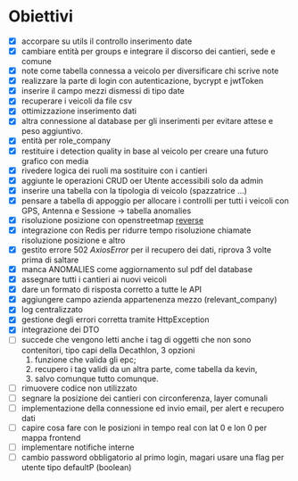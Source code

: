 # Obiettivi

- [x] accorpare su utils il controllo inserimento date
- [x] cambiare entità per groups e integrare il discorso dei cantieri, sede e comune
- [x] note come tabella connessa a veicolo per diversificare chi scrive note
- [x] realizzare la parte di login con autenticazione, bycrypt e jwtToken
- [x] inserire il campo mezzi dismessi di tipo date
- [x] recuperare i veicoli da file csv
- [x] ottimizzazione inserimento dati
- [x] altra connessione al database per gli inserimenti per evitare attese e peso aggiuntivo.
- [x] entità per role_company
- [x] restituire i detection quality in base al veicolo per creare una futuro grafico con media
- [x] rivedere logica dei ruoli ma sostituire con i cantieri
- [x] aggiunte le operazioni CRUD oer Utente accessibili solo da admin
- [x] inserire una tabella con la tipologia di veicolo (spazzatrice ...)
- [x] pensare a tabella di appoggio per allocare i controlli per tutti i veicoli con GPS, Antenna e Sessione -> tabella anomalies
- [x] risoluzione posizione con openstreetmap [reverse](https://nominatim.org/release-docs/develop/api/Reverse/)
- [x] integrazione con Redis per ridurre tempo risoluzione chiamate risoluzione posizione e altro
- [x] gestito errore 502 _AxiosError_ per il recupero dei dati, riprova 3 volte prima di saltare
- [x] manca ANOMALIES come aggiornamento sul pdf del database
- [x] assegnare tutti i cantieri ai nuovi veicoli
- [x] dare un formato di risposta corretto a tutte le API
- [x] aggiungere campo azienda appartenenza mezzo (relevant_company)
- [x] log centralizzato
- [x] gestione degli errori corretta tramite HttpException
- [x] integrazione dei DTO
- [ ] succede che vengono letti anche i tag di oggetti che non sono contenitori, tipo capi della Decathlon, 3 opzioni
  1. funzione che valida gli epc;
  2. recupero i tag validi da un altra parte, come tabella da kevin,
  3. salvo comunque tutto comunque.
- [ ] rimuovere codice non utilizzato
- [ ] segnare la posizione dei cantieri con circonferenza, layer comunali
- [ ] implementazione della connessione ed invio email, per alert e recupero dati
- [ ] capire cosa fare con le posizioni in tempo real con lat 0 e lon 0 per mappa frontend
- [ ] implementare notifiche interne
- [ ] cambio password obbligatorio al primo login, magari usare una flag per utente tipo defaultP (boolean)
